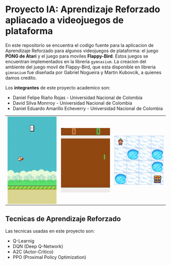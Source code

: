 # Proyecto IA: Aprendizaje Reforzado apliacado a videojuegos de plataforma
En este repositorio se encuentra el codigo fuente para la aplicacion de Aprendizaje Reforzado para algunos videojuegos de plataforma: el juego **PONG de Atari** y el juego para moviles **Flappy-Bird**. Estos juegos se encuentran implementados en la libreria `gymnasium`. La creacion del ambiente del juego movil de Flappy-Bird, que esta disponible en libreria `gimnasium` fue diseñada por Gabriel Nogueira y Martin Kubovcik, a quienes damos credito.

Los **integrantes** de este proyecto academico son:
- Daniel Felipe Riaño Rojas - Universidad Nacional de Colombia
- David Silva Monrroy - Universidad Nacional de Colombia
- Daniel Eduardo Amarillo Echeverry - Universidad Nacional de Colombia

<table>
<tbody>
<tr>
<td>
<img align="center" 
     src="https://github.com/dsilvamo/Proyecto_IA/blob/main/Gifs/flappy_dqn_train_AdobeExpress.gif" 
     width="200"/>
</td>
<td>
<img align="center" 
       src="https://github.com/dsilvamo/Proyecto_IA/blob/main/Gifs/Pong_entrenado_AdobeExpress.gif" 
       width="200"/>
</td>
<td>
<img align="center" 
       src="https://github.com/dsilvamo/Proyecto_IA/blob/main/Gifs/prueba3.gif" 
       width="200"/>
</td>
</tr>
</tbody>
</table>
     
## Tecnicas de Aprendizaje Reforzado
Las tecnicas usadas en este proyecto son:
- Q-Learnig
- DQN (Deep Q-Network)
- A2C (Actor-Critico)
- PPO (Proximal Policy Optimization)
     
  


